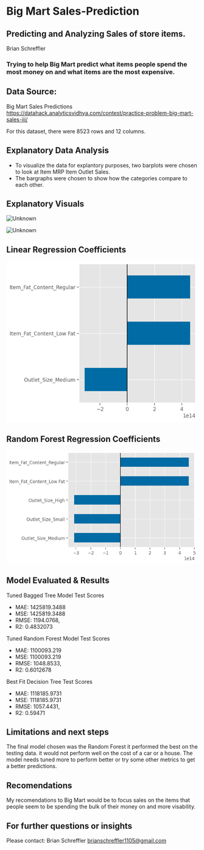 

# Big Mart Sales-Prediction

## Predicting and Analyzing Sales of store items.
Brian Schreffler

### Trying to help Big Mart predict what items people spend the most money on and what items are the most expensive.

## Data Source:
Big Mart Sales Predictions
https://datahack.analyticsvidhya.com/contest/practice-problem-big-mart-sales-iii/

For this dataset, there were 8523 rows and 12 columns.

## Explanatory Data Analysis
  -  To visualize the data for explantory purposes, two barplots were chosen to look at Item MRP Item Outlet Sales.
  -  The bargraphs were chosen to show how the categories compare to each other. 
     
        
## Explanatory Visuals

![Unknown](https://user-images.githubusercontent.com/116525770/216511628-534a0ada-6c6d-42ae-a14b-76e622b9d113.png)

![Unknown](https://user-images.githubusercontent.com/116525770/216987057-059fdf54-524a-4d6f-b76c-40b01aa48419.png)

## Linear Regression Coefficients
<img src="Top_3.png" alt="Alternative text" />

## Random Forest Regression Coefficients
<img src="Top_5.png" alt="Alternative text" />
  
## Model Evaluated & Results
Tuned Bagged Tree Model Test Scores
   - MAE: 1425819.3488 
   - MSE: 1425819.3488 
   - RMSE: 1194.0768, 
   - R2: 0.4832073

Tuned Random Forest Model Test Scores
   - MAE: 1100093.219 
   - MSE: 1100093.219 
   - RMSE: 1048.8533, 
   - R2: 0.6012678

Best Fit Decision Tree Test Scores
   - MAE: 1118185.9731 
   - MSE: 1118185.9731 
   - RMSE: 1057.4431, 
   - R2: 0.59471

## Limitations and next steps
The final model chosen was the Random Forest it performed the best on the testing data. it would not perform well on the cost of a car or a house. The model needs tuned more to perform better or try some other metrics to get a better predictions.

## Recomendations
My recomendations to Big Mart would be to focus sales on the items that people seem to be spending the bulk of their money on and more visability.

## For further questions or insights
Please contact:
Brian Schreffler
brianschreffler1105@gmail.com
